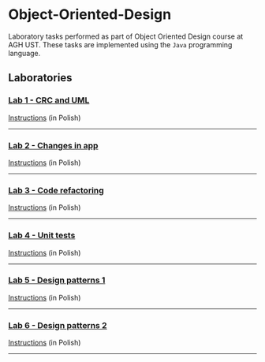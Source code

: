 # Object-Oriented-Design

Laboratory tasks performed as part of Object Oriented Design course at AGH UST.  These tasks are implemented using the `Java` programming language. 

## Laboratories

### [Lab 1 - CRC and UML](/lab1/)
[Instructions](/lab1/task.pdf) (in Polish)
<hr/>

### [Lab 2 - Changes in app](/lab2/)
[Instructions](/lab2/task.pdf) (in Polish)
<hr/>

### [Lab 3 - Code refactoring](/lab3/)
[Instructions](/lab3/task.pdf) (in Polish)
<hr/>

### [Lab 4 - Unit tests](/lab4/)
[Instructions](/lab4/task.pdf) (in Polish)
<hr/>

### [Lab 5 - Design patterns 1](/lab5/)
[Instructions](/lab5/task.pdf) (in Polish)
<hr/>

### [Lab 6 - Design patterns 2](/lab6/)
[Instructions](/lab6/task.pdf) (in Polish)
<hr/>
